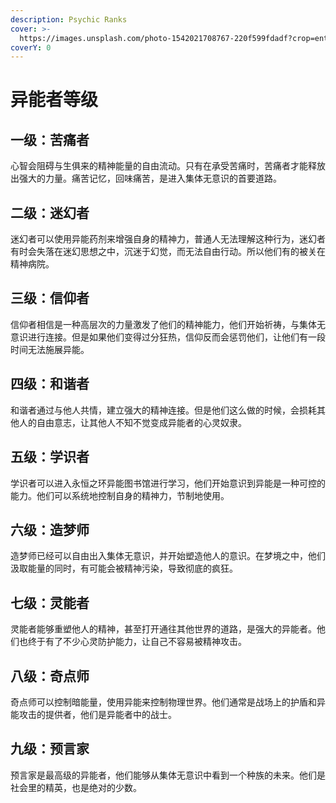 ```yaml
---
description: Psychic Ranks
cover: >-
  https://images.unsplash.com/photo-1542021708767-220f599fdadf?crop=entropy&cs=srgb&fm=jpg&ixid=MnwxOTcwMjR8MHwxfHNlYXJjaHwzfHxwc3ljaGljfGVufDB8fHx8MTY0OTUwODM5MA&ixlib=rb-1.2.1&q=85
coverY: 0
---
```


# 异能者等级

## 一级：苦痛者

心智会阻碍与生俱来的精神能量的自由流动。只有在承受苦痛时，苦痛者才能释放出强大的力量。痛苦记忆，回味痛苦，是进入集体无意识的首要道路。

## 二级：迷幻者

迷幻者可以使用异能药剂来增强自身的精神力，普通人无法理解这种行为，迷幻者有时会失落在迷幻思想之中，沉迷于幻觉，而无法自由行动。所以他们有的被关在精神病院。

## 三级：信仰者

信仰者相信是一种高层次的力量激发了他们的精神能力，他们开始祈祷，与集体无意识进行连接。但是如果他们变得过分狂热，信仰反而会惩罚他们，让他们有一段时间无法施展异能。

## 四级：和谐者

和谐者通过与他人共情，建立强大的精神连接。但是他们这么做的时候，会损耗其他人的自由意志，让其他人不知不觉变成异能者的心灵奴隶。

## 五级：学识者

学识者可以进入永恒之环异能图书馆进行学习，他们开始意识到异能是一种可控的能力。他们可以系统地控制自身的精神力，节制地使用。

## 六级：造梦师

造梦师已经可以自由出入集体无意识，并开始塑造他人的意识。在梦境之中，他们汲取能量的同时，有可能会被精神污染，导致彻底的疯狂。

## 七级：灵能者

灵能者能够重塑他人的精神，甚至打开通往其他世界的道路，是强大的异能者。他们也终于有了不少心灵防护能力，让自己不容易被精神攻击。

## 八级：奇点师

奇点师可以控制暗能量，使用异能来控制物理世界。他们通常是战场上的护盾和异能攻击的提供者，他们是异能者中的战士。

## 九级：预言家

预言家是最高级的异能者，他们能够从集体无意识中看到一个种族的未来。他们是社会里的精英，也是绝对的少数。
